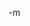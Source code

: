 <img src="http://www.earthvssoup.com/sp3w/uploaded_images/SP_Fogus-721105.jpg" border="0" alt="" /><br/>
-m
